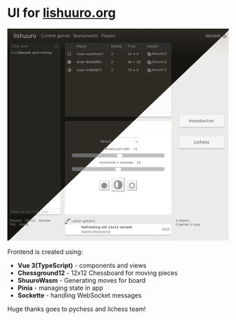 # UI for [lishuuro.org](https://www.lishuuro.org)

<img src="index.png" alt="Lishuuro homepage" title="Lishuuro comes with light and dark theme, this screenshot shows both." />

Frontend is created using:
- **Vue 3(TypeScript)**  - components and views
- **Chessground12** - 12x12 Chessboard for moving pieces
- **ShuuroWasm** - Generating moves for board
- **Pinia** - managing state in app
- **Sockette** - handling WebSocket messages 

Huge thanks goes to pychess and lichess team!

